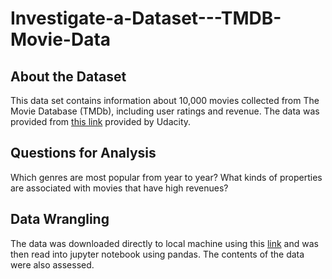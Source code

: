 # Investigate-a-Dataset---TMDB-Movie-Data

## About the Dataset
This data set contains information about 10,000 movies collected from The Movie Database (TMDb), including user ratings and revenue. The data was provided from [this link](https://s3.amazonaws.com/video.udacity-data.com/topher/2018/July/5b57919a_data-set-options/data-set-options.pdf) provided by Udacity.

## Questions for Analysis
Which genres are most popular from year to year?
What kinds of properties are associated with movies that have high revenues?

## Data Wrangling
The data was downloaded directly to local machine using this [link](https://www.google.com/url?q=https://d17h27t6h515a5.cloudfront.net/topher/2017/October/59dd1c4c_tmdb-movies/tmdb-movies.csv&sa=D&ust=1532469042115000) and was then read into jupyter notebook using pandas. The contents of the data were also assessed.
